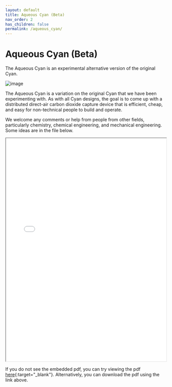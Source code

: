 ```yaml
---
layout: default
title: Aqueous Cyan (Beta)
nav_order: 2
has_children: false
permalink: /aqueous_cyan/
---
```


# Aqueous Cyan (Beta)

The Aqueous Cyan is an experimental alternative version of the original Cyan.

![image](/openair-cyan/assets/images/aqueous_cyan_beta.png)

The Aqueous Cyan is a variation on the original Cyan that we have been experimenting with. As with all Cyan designs, the goal is to come up with a distributed direct-air carbon dioxide capture device that is efficient, cheap, and easy for non-technical people to build and operate.

We welcome any comments or help from people from other fields, particularly chemistry, chemical engineering, and mechanical engineering. Some ideas are in the file below.

<iframe width="100%" height="700" src="/openair-cyan/Reference_Docs/Aqueous-Cyan/Welcome%20to%20Aqueous%20Cyan--Can%20you%20help.pdf">If you are seeing this text, the preview of the CV failed. Most likely this happened because your browser does not support this technical feature. In this case, please download using the link above.</iframe>

If you do not see the embedded pdf, you can try viewing the pdf [here](/openair-cyan/Reference_Docs/Aqueous-Cyan/Welcome%20to%20Aqueous%20Cyan--Can%20you%20help.pdf){:target="_blank"}. Alternatively, you can download the pdf using the link above.
